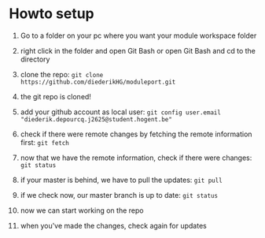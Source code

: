 # Howto setup

1. Go to a folder on your pc where you want your module workspace folder
2. right click in the folder and open Git Bash or open Git Bash and cd to the directory
3. clone the repo: ``git clone https://github.com/diederikHG/moduleport.git``
4. the git repo is cloned!
5. add your github account as local user: ``git config user.email "diederik.depourcq.j2625@student.hogent.be"``


1. check if there were remote changes by fetching the remote information first: ``git fetch``
2. now that we have the remote information, check if there were changes: ``git status``
3. if your master is behind, we have to pull the updates: ``git pull``
4. if we check now, our master branch is up to date: ``git status``
5. now we can start working on the repo
6. when you've made the changes, check again for updates

